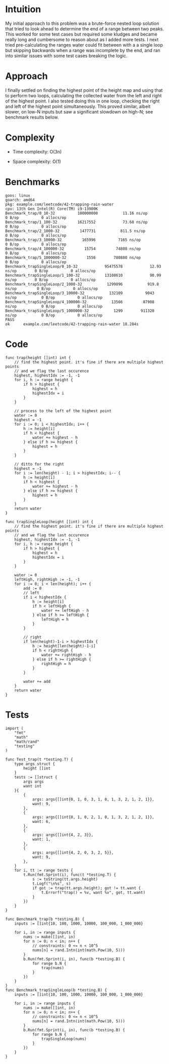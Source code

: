 # Intuition
My initial approach to this problem was a brute-force nested loop solution that tried to look ahead to determine the end of a range between two peaks. This worked for some test cases but required some kludges and became really long and cumbersome to reason about as I added more tests. I next tried pre-calculating the ranges water could fit between with a a single loop but skipping backwards when a range was incomplete by the end, and ran into similar issues with some test cases breaking the logic. 

# Approach
I finally settled on finding the highest point of the height map and using that to perform two loops, calculating the collected water from the left and right of the highest point. I also tested doing this in one loop, checking the right and left of the highest point simultaneously. This proved similar, albeit slower, on low-N inputs but saw a significant slowdown on high-N; see benchmark results below.

# Complexity
- Time complexity:
O(3n)

- Space complexity:
O(1)

# Benchmarks
```
goos: linux
goarch: amd64
pkg: example.com/leetcode/42-trapping-rain-water
cpu: 13th Gen Intel(R) Core(TM) i9-13900K
Benchmark_trap/0_10-32         	100000000	        11.16 ns/op	       0 B/op	       0 allocs/op
Benchmark_trap/1_100-32        	16217552	        73.68 ns/op	       0 B/op	       0 allocs/op
Benchmark_trap/2_1000-32       	 1477731	       811.5 ns/op	       0 B/op	       0 allocs/op
Benchmark_trap/3_10000-32      	  165996	      7165 ns/op	       0 B/op	       0 allocs/op
Benchmark_trap/4_100000-32     	   15754	     74808 ns/op	       0 B/op	       0 allocs/op
Benchmark_trap/5_1000000-32    	    1556	    780880 ns/op	       0 B/op	       0 allocs/op
Benchmark_trapSingleLoop/0_10-32         	95475578	        12.93 ns/op	       0 B/op	       0 allocs/op
Benchmark_trapSingleLoop/1_100-32        	13108610	        90.99 ns/op	       0 B/op	       0 allocs/op
Benchmark_trapSingleLoop/2_1000-32       	 1299896	       919.8 ns/op	       0 B/op	       0 allocs/op
Benchmark_trapSingleLoop/3_10000-32      	  132109	      9043 ns/op	       0 B/op	       0 allocs/op
Benchmark_trapSingleLoop/4_100000-32     	   13566	     87908 ns/op	       0 B/op	       0 allocs/op
Benchmark_trapSingleLoop/5_1000000-32    	    1299	    911320 ns/op	       0 B/op	       0 allocs/op
PASS
ok  	example.com/leetcode/42-trapping-rain-water	18.284s
```

# Code
```
func trap(height []int) int {
	// find the highest point. it's fine if there are multiple highest points
	// and we flag the last occurence
	highest, highestIdx := -1, -1
	for i, h := range height {
		if h > highest {
			highest = h
			highestIdx = i
		}
	}

	// process to the left of the highest point
	water := 0
	highest = -1
	for i := 0; i < highestIdx; i++ {
		h := height[i]
		if h < highest {
			water += highest - h
		} else if h >= highest {
			highest = h
		}
	}

	// ditto for the right
	highest = -1
	for i := len(height) - 1; i > highestIdx; i-- {
		h := height[i]
		if h < highest {
			water += highest - h
		} else if h >= highest {
			highest = h
		}
	}
	return water
}

func trapSingleLoop(height []int) int {
	// find the highest point. it's fine if there are multiple highest points
	// and we flag the last occurence
	highest, highestIdx := -1, -1
	for i, h := range height {
		if h > highest {
			highest = h
			highestIdx = i
		}
	}

	water := 0
	leftHigh, rightHigh := -1, -1
	for i := 0; i < len(height); i++ {
		add := 0
		// left
		if i < highestIdx {
			h := height[i]
			if h < leftHigh {
				water += leftHigh - h
			} else if h >= leftHigh {
				leftHigh = h
			}
		}

		// right
		if len(height)-1-i > highestIdx {
			h := height[len(height)-1-i]
			if h < rightHigh {
				water += rightHigh - h
			} else if h >= rightHigh {
				rightHigh = h
			}
		}

		water += add
	}
	return water
}
```

# Tests
```
import (
	"fmt"
	"math"
	"math/rand"
	"testing"
)

func Test_trap(t *testing.T) {
	type args struct {
		height []int
	}
	tests := []struct {
		args args
		want int
	}{
		{
			args: args{[]int{0, 1, 0, 3, 1, 0, 1, 3, 2, 1, 2, 1}},
			want: 9,
		},
		{
			args: args{[]int{0, 1, 0, 2, 1, 0, 1, 3, 2, 1, 2, 1}},
			want: 6,
		},
		{
			args: args{[]int{4, 2, 3}},
			want: 1,
		},
		{
			args: args{[]int{4, 2, 0, 3, 2, 5}},
			want: 9,
		},
	}
	for i, tt := range tests {
		t.Run(fmt.Sprint(i), func(t *testing.T) {
			s := toString(tt.args.height)
			t.Logf("\n%s", s)
			if got := trap(tt.args.height); got != tt.want {
				t.Errorf("trap() = %v, want %v", got, tt.want)
			}
		})
	}
}

func Benchmark_trap(b *testing.B) {
	inputs := []int{10, 100, 1000, 10000, 100_000, 1_000_000}

	for i, in := range inputs {
		nums := make([]int, in)
		for n := 0; n < in; n++ {
			// constraints: 0 <= n < 10^5
			nums[n] = rand.Intn(int(math.Pow(10, 5)))
		}
		b.Run(fmt.Sprint(i, in), func(b *testing.B) {
			for range b.N {
				trap(nums)
			}
		})
	}
}
func Benchmark_trapSingleLoop(b *testing.B) {
	inputs := []int{10, 100, 1000, 10000, 100_000, 1_000_000}

	for i, in := range inputs {
		nums := make([]int, in)
		for n := 0; n < in; n++ {
			// constraints: 0 <= n < 10^5
			nums[n] = rand.Intn(int(math.Pow(10, 5)))
		}
		b.Run(fmt.Sprint(i, in), func(b *testing.B) {
			for range b.N {
				trapSingleLoop(nums)
			}
		})
	}
}

```